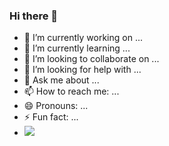### Hi there 👋

- 🔭 I’m currently working on ...
- 🌱 I’m currently learning ...
- 👯 I’m looking to collaborate on ...
- 🤔 I’m looking for help with ...
- 💬 Ask me about ...
- 📫 How to reach me: ...
- 😄 Pronouns: ...
- ⚡ Fun fact: ...
- <a href=&quothttps://github.com/Rouhi01>
  <img align=&quotcenter&quot src=&quothttps://github-readme-stats.vercel.app/api?    username=ghost1372&show_icons=true&count_private=true&include_all_commits=true&quot /></a>

